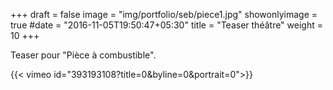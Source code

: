 +++
draft = false
image =  "img/portfolio/seb/piece1.jpg"
showonlyimage = true
#date = "2016-11-05T19:50:47+05:30"
title = "Teaser théâtre"
weight = 10
+++

Teaser pour "Pièce à combustible".


<!--more-->

{{< vimeo id="393193108?title=0&byline=0&portrait=0">}}


